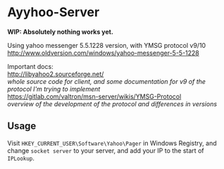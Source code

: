 # Ayyhoo-Server
**WIP: Absolutely nothing works yet.**

Using yahoo messenger 5.5.1228 version, with YMSG protocol v9/10  
http://www.oldversion.com/windows/yahoo-messenger-5-5-1228  


Important docs:  
http://libyahoo2.sourceforge.net/  
*whole source code for client, and some documentation for v9 of the protocol I'm trying to implement*  
https://gitlab.com/valtron/msn-server/wikis/YMSG-Protocol  
*overview of the development of the protocol and differences in versions*  

## Usage
Visit `HKEY_CURRENT_USER\Software\Yahoo\Pager` in Windows Registry, and change `socket server` to your server, and add your IP to the start of `IPLookup`.
